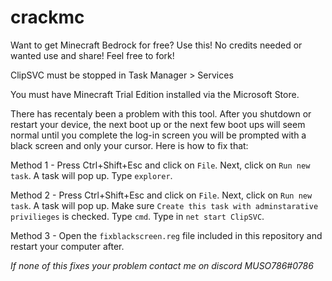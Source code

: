 # crackmc
Want to get Minecraft Bedrock for free? Use this! No credits needed or wanted use and share! Feel free to fork!



ClipSVC must be stopped in Task Manager > Services

You must have Minecraft Trial Edition installed via the Microsoft Store.



There has recentaly been a problem with this tool. After you shutdown or restart your device, the next boot up or the next few boot ups will seem normal until you complete the log-in screen you will be prompted with a black screen and only your cursor.
Here is how to fix that:

Method 1 - Press Ctrl+Shift+Esc and click on `File`. Next, click on `Run new task`. A task will pop up. Type `explorer`.

Method 2 - Press Ctrl+Shift+Esc and click on `File`. Next, click on `Run new task`. A task will pop up. Make sure `Create this task with adminstarative privilieges` is checked. Type `cmd`. Type in `net start ClipSVC`.

Method 3 - Open the `fixblackscreen.reg` file included in this repository and restart your computer after.

*If none of this fixes your problem contact me on discord MUSO786#0786*
